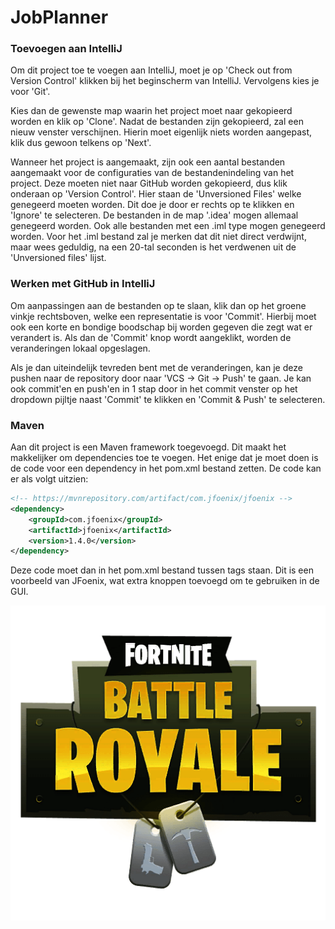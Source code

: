 # JobPlanner
### Toevoegen aan IntelliJ
Om dit project toe te voegen aan IntelliJ, moet je op 'Check out from Version Control' klikken
bij het beginscherm van IntelliJ. Vervolgens kies je voor 'Git'. 

Kies dan de gewenste map waarin het project moet naar gekopieerd worden en klik op 'Clone'.
Nadat de bestanden zijn gekopieerd, zal een nieuw venster verschijnen. Hierin moet eigenlijk
niets worden aangepast, klik dus gewoon telkens op 'Next'. 

Wanneer het project is aangemaakt, zijn ook een aantal bestanden aangemaakt voor de
configuraties van de bestandenindeling van het project. Deze moeten niet naar GitHub worden
gekopieerd, dus klik onderaan op 'Version Control'. Hier staan de 'Unversioned Files' welke
genegeerd moeten worden. Dit doe je door er rechts op te klikken en 'Ignore' te selecteren.
De bestanden in de map '.idea' mogen allemaal genegeerd worden. Ook alle bestanden met een
.iml type mogen genegeerd worden. Voor het .iml bestand zal je merken dat dit niet direct
verdwijnt, maar wees geduldig, na een 20-tal seconden is het verdwenen uit de 'Unversioned
files' lijst.

### Werken met GitHub in IntelliJ
Om aanpassingen aan de bestanden op te slaan, klik dan op het groene vinkje rechtsboven,
welke een representatie is voor 'Commit'. Hierbij moet ook een korte en bondige boodschap bij
worden gegeven die zegt wat er verandert is. Als dan de 'Commit' knop wordt aangeklikt,
worden de veranderingen lokaal opgeslagen.

Als je dan uiteindelijk tevreden bent met de veranderingen, kan je deze pushen naar de repository
door naar 'VCS -> Git -> Push' te gaan. Je kan ook commit'en en push'en in 1 stap door in het
commit venster op het dropdown pijltje naast 'Commit' te klikken en 'Commit & Push' te selecteren.

### Maven
Aan dit project is een Maven framework toegevoegd. Dit maakt het makkelijker om dependencies toe
te voegen. Het enige dat je moet doen is de code voor een dependency in het pom.xml bestand zetten.
De code kan er als volgt uitzien:
````xml
<!-- https://mvnrepository.com/artifact/com.jfoenix/jfoenix -->
<dependency>
    <groupId>com.jfoenix</groupId>
    <artifactId>jfoenix</artifactId>
    <version>1.4.0</version>
</dependency>
````
Deze code moet dan in het pom.xml bestand tussen <dependencies> tags staan. Dit is een voorbeeld
van JFoenix, wat extra knoppen toevoegd om te gebruiken in de GUI.

![Alt text](
        /src/main/resources/images/vicro.png
      )
